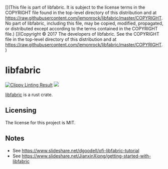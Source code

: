 [](This file is part of libfabric. It is subject to the license terms in the COPYRIGHT file found in the top-level directory of this distribution and at https://raw.githubusercontent.com/lemonrock/libfabric/master/COPYRIGHT. No part of libfabric, including this file, may be copied, modified, propagated, or distributed except according to the terms contained in the COPYRIGHT file.)
[](Copyright © 2017 The developers of libfabric. See the COPYRIGHT file in the top-level directory of this distribution and at https://raw.githubusercontent.com/lemonrock/libfabric/master/COPYRIGHT.)

# libfabric

[![Clippy Linting Result](https://clippy.bashy.io/github/lemonrock/libfabric/master/badge.svg?style=plastic)](https://clippy.bashy.io/github/lemonrock/libfabric/master/log) [![](https://img.shields.io/badge/Code%20Style-rustfmt-brightgreen.svg?style=plastic)](https://github.com/rust-lang-nursery/rustfmt#configuring-rustfmt)

[libfabric] is a rust crate.


## Licensing

The license for this project is MIT.


## Notes

* See <https://www.slideshare.net/dgoodell/ofi-libfabric-tutorial>
* See <https://www.slideshare.net/JianxinXiong/getting-started-with-libfabric>


[libfabric]: https://github.com/lemonrock/libfabric "libfabric GitHub page"
